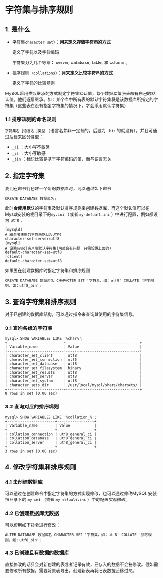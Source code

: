 # 字符集与排序规则

## 1. 是什么

- 字符集`character set`）：**用来定义存储字符串的方式**

  定义了字符以及字符编码

  字符集分为几个等级： server, database, table, 和 column 。

- 排序规则（`collations`）：**用来定义比较字符串的方式**

  定义了字符的比较规则

MySQL采用类似继承的方式制定字符集默认值，每个数据库每张表都有自己的默认值，他们逐层继承。如：某个库中所有表的默认字符集将是该数据库所指定的字符集（这些表在没有指定字符集的情况下，才会采用默认字符集）

### 1.1 排序规则的命名规则

`字符集名_`[`语言名_`]`类型` （语言名并非一定有的，后缀为 `_bin` 的就没有），并且可通过后缀来区分类型：

- `_ci` ：大小写不敏感
- `_cs` ：大小写敏感
- `_bin` ：标识比较是基于字符编码的值，而与语言无关

## 2. 指定字符集

我们在命令行创建一个新的数据库时，可以通过如下命令

```
CREATE DATABASE 数据库名;
```

此时**会使用默认**的字符集及默认排序规则来创建数据库，而这个默认值可以在Mysql安装的根目录下的`my.ini` （或者 `my-defualt.ini` ）中进行配置，例如都设为 `utf8`：

```
[mysqld]
# 服务端使用的字符集默认为UTF8
character-set-server=utf8
[mysql]
# 设置mysql客户端默认字符集(可能会有问题，只需设置上面的)
default-character-set=utf8
[client]
default-character-set=utf8
```



如果要在创建数据库时指定字符集和排序规则

```
CREATE DATABASE 数据库名 CHARACTER SET '字符集，如：utf8' COLLATE '排序规则，如：utf8_bin';
```

## 3. 查询字符集和排序规则

对于已创建的数据库结构，可以通过指令来查询其使用的字符集信息。

### 3.1 查询各级的字符集

```
mysql> SHOW VARIABLES LIKE '%char%';                                                                                                              +--------------------------+----------------------------------+
| Variable_name            | Value                            |
+--------------------------+----------------------------------+
| character_set_client     | utf8                             |
| character_set_connection | utf8                             |
| character_set_database   | utf8                             |
| character_set_filesystem | binary                           |
| character_set_results    | utf8                             |
| character_set_server     | utf8                             |
| character_set_system     | utf8                             |
| character_sets_dir       | /usr/local/mysql/share/charsets/ |
+--------------------------+----------------------------------+
8 rows in set (0.00 sec)
```

### 3.2 查询对应的排序规则

```
mysql> SHOW VARIABLES LIKE '%collation_%';
+----------------------+-----------------+
| Variable_name        | Value           |
+----------------------+-----------------+
| collation_connection | utf8_general_ci |
| collation_database   | utf8_general_ci |
| collation_server     | utf8_general_ci |
+----------------------+-----------------+
3 rows in set (0.00 sec)
```

## 4. 修改字符集和排序规则

### 4.1 未创建数据库

可以通过在创建命令中指定字符集的方式实现修改，也可以通过修改MySQL 安装根目录下的 `my.ini` （或者 `my-defualt.ini` ）中的配置实现修改。

### 4.2 已创建数据库无数据

可以使用如下指令进行修改：

```
ALTER DATABASE 数据库名 CHARACTER SET '字符集，如：utf8' COLLATE '排序规则，如：utf8_bin';

```

### 4.3 已创建且有数据的数据库

直接修改的话只会对新创建的表或者记录有效，已存入的数据不会被修改。假如需要修改所有数据，需要将原表导出，创建新表再将旧表数据迁移过来。

